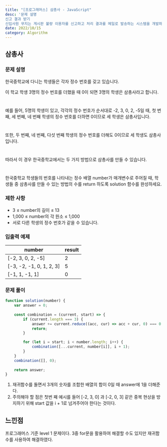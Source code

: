 ```yaml
---
title: "[프로그래머스] 삼총사 - JavaScript"
desc: '문제 설명
신고 결과 받기
신입사원 무지는 게시판 불량 이용자를 신고하고 처리 결과를 메일로 발송하는 시스템을 개발하려 합니다. 무지가 개발하려는 시스템은 다음과 같습니다.'
date: 2022/10/15
category: Algorithm
---
```


## 삼총사
### 문제 설명
한국중학교에 다니는 학생들은 각자 정수 번호를 갖고 있습니다. 

이 학교 학생 3명의 정수 번호를 더했을 때 0이 되면 3명의 학생은 삼총사라고 합니다. 
#
예를 들어, 5명의 학생이 있고, 각각의 정수 번호가 순서대로 -2, 3, 0, 2, -5일 때, 첫 번째, 세 번째, 네 번째 학생의 정수 번호를 더하면 0이므로 세 학생은 삼총사입니다.
#
또한, 두 번째, 네 번째, 다섯 번째 학생의 정수 번호를 더해도 0이므로 세 학생도 삼총사입니다. 
#
따라서 이 경우 한국중학교에서는 두 가지 방법으로 삼총사를 만들 수 있습니다.
#
한국중학교 학생들의 번호를 나타내는 정수 배열 number가 매개변수로 주어질 때, 학생들 중 삼총사를 만들 수 있는 방법의 수를 return 하도록 solution 함수를 완성하세요.

### 제한 사항
- 3 ≤ number의 길이 ≤ 13
- 1,000 ≤ number의 각 원소 ≤ 1,000
- 서로 다른 학생의 정수 번호가 같을 수 있습니다.

### 입출력 예제
|number|	result|
| - | - |
|[-2, 3, 0, 2, -5]	|2|
|[-3, -2, -1, 0, 1, 2, 3]	|5|
[-1, 1, -1, 1]	|0

### 문제 풀이
```javascript
function solution(number) {
    var answer = 0;
    
    const combination = (current, start) => {
        if (current.length === 3) {
            answer += current.reduce((acc, cur) => acc + cur, 0) === 0 ? 1 : 0;
            return;
        }

        for (let i = start; i < number.length; i++) {
            combination([...current, number[i]], i + 1);
        }
    }
    combination([], 0);
    
    return answer;
}
```
1. 재귀함수를 돌면서 3개의 숫자를 조합한 배열의 합이 0일 때 answer에 1을 더해준다.
2. 주의해야 할 점은 첫번 째 예시를 들어 [-2, 3, 0] 과 [-2, 0, 3] 같은 중복 현상을 방지하기 위해 start 값을 i + 1로 넘겨주어야 한다는 것이다.

## 느낀점
프로그래머스 기준 level 1 문제이다.
3중 for문을 활용하여 해결할 수도 있지만 재귀함수를 사용하여 해결하였다.
